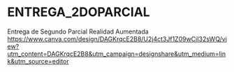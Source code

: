 # ENTREGA_2DOPARCIAL
Entrega de Segundo Parcial Realidad Aumentada
https://www.canva.com/design/DAGKrqcE2B8/U2j4ct3Jf1Z09wCiI32sWQ/view?utm_content=DAGKrqcE2B8&utm_campaign=designshare&utm_medium=link&utm_source=editor
